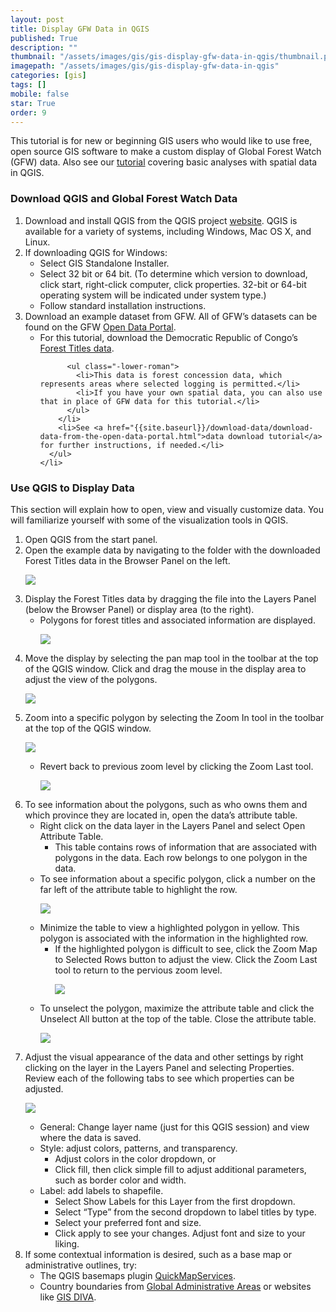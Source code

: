 ```yaml
---
layout: post
title: Display GFW Data in QGIS
published: True
description: ""
thumbnail: "/assets/images/gis/gis-display-gfw-data-in-qgis/thumbnail.png"
imagepath: "/assets/images/gis/gis-display-gfw-data-in-qgis"
categories: [gis]
tags: []
mobile: false
star: True
order: 9
---
```



<div id="desktopContent" class="content">
  <p>This tutorial is for new or beginning GIS users who would like to use free, open source GIS software to make a custom display of Global Forest Watch (GFW) data. Also see our <a href="link to GIS tutorial">tutorial</a> covering basic analyses with spatial data in QGIS.</p>
  <h3>Download QGIS and Global Forest Watch Data</h3>
  <ol>
    <li>Download and install QGIS from the QGIS project <a href="http://www.qgis.org/en/site/forusers/download.html" target="_blank">website</a>. QGIS is available for a variety of systems, including Windows, Mac OS X, and Linux.</li>
    <li>
      If downloading QGIS for Windows:
      <ul class="-lower-alpha">
        <li>Select GIS Standalone Installer.</li>
        <li>Select 32 bit or 64 bit. (To determine which version to download, click start, right-click computer, click properties. 32-bit or 64-bit operating system will be indicated under system type.)</li>
        <li>Follow standard installation instructions.</li>
      </ul>
    </li>
    <li>
      Download an example dataset from GFW. All of GFW’s datasets can be found on the GFW <a href="http://data.globalforestwatch.org/" target="_blank">Open Data Portal</a>.
      <ul class="-lower-alpha">
        <li>
          For this tutorial, download the Democratic Republic of Congo’s <a href="http://data.globalforestwatch.org/datasets/535eb1335c4841b0bff272b78e2cc2f4_6?uiTab=metadata" target="_blank">Forest Titles data</a>.
          
          <ul class="-lower-roman">
            <li>This data is forest concession data, which represents areas where selected logging is permitted.</li>
            <li>If you have your own spatial data, you can also use that in place of GFW data for this tutorial.</li>
          </ul>
        </li>
        <li>See <a href="{{site.baseurl}}/download-data/download-data-from-the-open-data-portal.html">data download tutorial</a> for further instructions, if needed.</li>
      </ul>
    </li>
  </ol>

  <h3>Use QGIS to Display Data</h3>
  <p>This section will explain how to open, view and visually customize data. You will familiarize yourself with some of the visualization tools in QGIS.</p>
  <ol>
    <li>Open QGIS from the start panel.</li>
    <li>
      Open the example data by navigating to the folder with the downloaded Forest Titles data in the Browser Panel on the left.
      <p><img src="{{site.baseurl}}{{page.imagepath}}/desktop/panel.jpg"/></p>
    </li>
    <li>
      Display the Forest Titles data by dragging the file into the Layers Panel (below the Browser Panel) or display area (to the right).
      <ul class="-lower-alpha">
        <li>
          Polygons for forest titles and associated information are displayed.
          <p><img src="{{site.baseurl}}{{page.imagepath}}/desktop/polygons.jpg"/></p>
        </li>
      </ul>
    </li>
    <li>
      Move the display by selecting the pan map tool in the toolbar at the top of the QGIS window. Click and drag the mouse in the display area to adjust the view of the polygons.
      <p><img src="{{site.baseurl}}{{page.imagepath}}/desktop/icon_hand.jpg"/></p>
    </li>
    <li>
      Zoom into a specific polygon by selecting the Zoom In tool in the toolbar at the top of the QGIS window. 
      <p><img src="{{site.baseurl}}{{page.imagepath}}/desktop/icon_zoom.jpg"/></p>
      <ul class="-lower-alpha">
        <li>
          Revert back to previous zoom level by clicking the Zoom Last tool. 
          <p><img src="{{site.baseurl}}{{page.imagepath}}/desktop/icon_last.jpg"/></p>
        </li>
      </ul>
    </li>
    <li>
      To see information about the polygons, such as who owns them and which province they are located in, open the data’s attribute table. 
      <ul class="-lower-alpha">
        <li>
          Right click on the data layer in the Layers Panel and select Open Attribute Table. 
          <ul class="-lower-roman">
            <li>This table contains rows of information that are associated with polygons in the data. Each row belongs to one polygon in the data.</li>
          </ul>
        </li>
        <li>
          To see information about a specific polygon, click a number on the far left of the attribute table to highlight the row. 
          <p><img src="{{site.baseurl}}{{page.imagepath}}/desktop/attribute.jpg"/></p>
        </li>
        <li>
          Minimize the table to view a highlighted polygon in yellow. This polygon is associated with the information in the highlighted row. 
          <ul class="-lower-roman">
            <li>If the highlighted polygon is difficult to see, click the Zoom Map to Selected Rows button to adjust the view. Click the Zoom Last tool to return to the pervious zoom level.</li>
            <p><img src="{{site.baseurl}}{{page.imagepath}}/desktop/icon_selected.jpg"/></p>
          </ul>
        </li>
        <li>
          To unselect the polygon, maximize the attribute table and click the Unselect All button at the top of the table. Close the attribute table.
          <p><img src="{{site.baseurl}}{{page.imagepath}}/desktop/icon_unselected.jpg"/></p>
        </li>
      </ul>
    </li>
    <li>
      Adjust the visual appearance of the data and other settings by right clicking on the layer in the Layers Panel and selecting Properties. Review each of the following tabs to see which properties can be adjusted. 
      <p><img src="{{site.baseurl}}{{page.imagepath}}/desktop/properties.jpg"/></p>
      <ul class="-lower-alpha">
        <li>General: Change layer name (just for this QGIS session) and view where the data is saved.</li>
        <li>
          Style: adjust colors, patterns, and transparency.
          <ul class="-lower-roman">
            <li>Adjust colors in the color dropdown, or</li>
            <li>Click fill, then click simple fill to adjust additional parameters, such as border color and width.</li>
          </ul>
        </li>
        <li>
          Label: add labels to shapefile.
          <ul class="-lower-roman">
            <li>Select Show Labels for this Layer from the first dropdown.</li>
            <li>Select “Type” from the second dropdown to label titles by type.</li>
            <li>Select your preferred font and size.</li>
            <li>Click apply to see your changes. Adjust font and size to your liking.</li>
          </ul>
        </li>
      </ul>
    </li>
    <li>
      If some contextual information is desired, such as a base map or administrative outlines, try:
      <ul class="-lower-alpha">
        <li>The QGIS basemaps plugin <a href="http://plugins.qgis.org/plugins/quick_map_services/" target="_blank">QuickMapServices</a>.</li>
        <li>Country boundaries from <a href="http://www.gadm.org/" target="_blank">Global Administrative Areas</a> or websites like <a href="http://www.diva-gis.org/" target="_blank">GIS DIVA</a>.</li>
      </ul>
    </li>
  </ol>
</div>



<div id="mobileContent" class="content">
</div>

